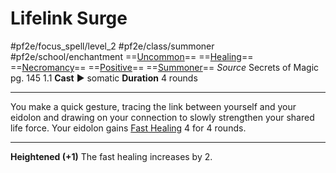 # Lifelink Surge
#pf2e/focus_spell/level_2 #pf2e/class/summoner #pf2e/school/enchantment 
==[Uncommon](../../../rules/traits/uncommon.md)== ==[Healing](../../../rules/traits/healing.md)== ==[Necromancy](../../../rules/traits/necromancy.md)== ==[Positive](../../../rules/traits/positive.md)== ==[Summoner](../../../Traits/Summoner.md)==
*Source* Secrets of Magic pg. 145 1.1
**Cast** ► somatic
**Duration** 4 rounds

---
You make a quick gesture, tracing the link between yourself and your eidolon and drawing on your connection to slowly strengthen your shared life force. Your eidolon gains [Fast Healing](../../../Bestiary/Abilities/Fast%20Healing.md) 4 for 4 rounds.

<hr>

**Heightened (+1)** The fast healing increases by 2.